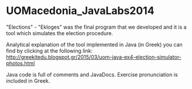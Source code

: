 # UOMacedonia_JavaLabs2014

"Elections" - "Ekloges" was the final program that we developed and it is a tool which simulates the election procedure.

Analytical explanation of the tool implemented in Java (in Greek) you can find by clicking at the following link:
http://greekitedu.blogspot.gr/2015/03/uom-java-ex4-election-simulator-photos.html

Java code is full of comments and JavaDocs.
Exercise pronunciation is included in Greek.




